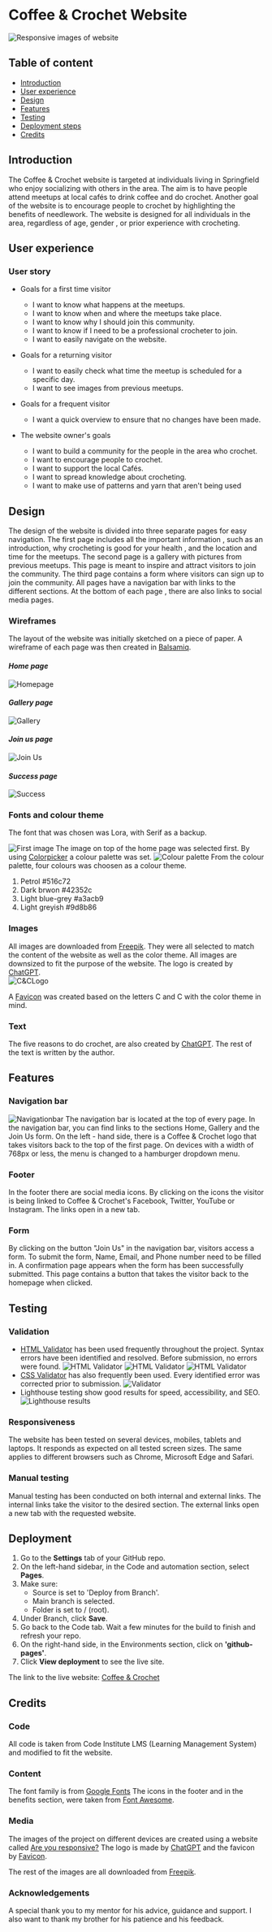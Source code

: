 # Coffee & Crochet Website  


![Responsive images of website](assets/images/responsive.png)

## Table of content
* [Introduction](#introduction)
* [User experience](#user-experience)
* [Design](#design)
* [Features](#features)
* [Testing](#testing)
* [Deployment steps](#deployment)
* [Credits](#credits)

## Introduction
The Coffee & Crochet website is targeted at individuals living in Springfield who enjoy socializing with others in the area. The aim is to have people attend meetups at local cafés to drink coffee and do crochet. Another goal of the website is to encourage people to crochet by highlighting the benefits of needlework. The website is designed for all individuals in the area, regardless of age, gender , or prior experience with crocheting.
## User experience
### User story

* Goals for a first time visitor
  * I want to know what happens at the meetups.
  * I want to know when and where the meetups take place.
  * I want to know why I should join this community.
  * I want to know if I need to be a professional crocheter to join.
  * I want to easily navigate on the website.

* Goals for a returning visitor 
  * I want to easily check what time the meetup is scheduled for a specific day.
  * I want to see images from previous meetups.

* Goals for a frequent visitor  
  * I want a quick overview to ensure that no changes have been made.

* The website owner's goals
  * I want to build a community for the people in the area who crochet.
  * I want to encourage people to crochet.
  * I want to support the local Cafés. 
  * I want to spread knowledge about crocheting.
  * I want to make use of patterns and yarn that aren't being used 

## Design
The design of the website is divided into three separate pages for easy navigation. The first page includes all the important information , such as an introduction, why crocheting is good for your health , and the location and time for the meetups. The second page is a gallery with pictures from previous meetups. This page is meant to inspire and attract visitors to join the community. The third page contains a form where visitors can sign up to join the community. All pages have a navigation bar with links to the different sections. At the bottom of each page , there are also links to social media pages.

### Wireframes
The layout of the website was initially sketched on a piece of paper. A wireframe of each page was then created in
[Balsamiq](https://balsamiq.com/).
#### ***Home page***
![Homepage](assets/images/WireframeHome.png)
#### ***Gallery page***
![Gallery](assets/images/WireframeGallery.png)
#### ***Join us page***
![Join Us](assets/images/WireframeJoinus.png)
#### ***Success page***
![Success](assets/images/WireframeSuccess.png)

### Fonts and colour theme
 The font that was chosen was Lora, with Serif as a backup.

![First image](assets/images/52867.jpg)
 The image on top of the home page was selected first. By using [Colorpicker](https://imagecolorpicker.com/en) a colour palette was set.
 ![Colour palette](assets/images/colourspalette.png)
 From the colour palette, four colours was choosen as a colour theme.

 1. Petrol #516c72
 2. Dark brwon #42352c
 3. Light blue-grey #a3acb9
 4. Light greyish #9d8b86

 ### Images
 All images are downloaded from [Freepik](https://www.freepik.com/). They were all selected to match the content of the website as well as the color theme. All images are downsized to fit the purpose of the website.
 The logo is created by [ChatGPT](https://chatgpt.com/).  
 ![C&CLogo](assets/images/c&clogo.jpg)

 A [Favicon](https://favicon.io/) was created based on the letters C and C with the color theme in mind. 

 ### Text
 The five reasons to do crochet, are also created by [ChatGPT](https://chatgpt.com/). The rest of the text is written by the author.

 ## Features
 ### Navigation bar
 ![Navigationbar](assets/images/navigationbar.png)
The navigation bar is located at the top of every page. In the navigation bar, you can find links to the sections Home, Gallery and the Join Us form. On the left - hand side, there is a Coffee & Crochet logo that takes visitors back to the top of the first page. On devices with a width of 768px or less, the menu is changed to a hamburger dropdown menu.

### Footer
In the footer there are social media icons. By clicking on the icons the visitor is being linked to Coffee & Crochet's Facebook, Twitter, YouTube or Instagram. The links open in a new tab.

### Form
By clicking on the button "Join Us" in the navigation bar, visitors access a form. To submit the form, Name, Email, and Phone number need to be filled in. A confirmation page appears when the form has been successfully submitted. This page contains a button that takes the visitor back to the homepage when clicked.

## Testing
### Validation
* [HTML Validator](https://validator.w3.org/) has been used frequently throughout the project. Syntax errors have been identified and resolved. Before submission, no errors were found.
![HTML Validator](assets/images/screenshot_2024-11-07_at_19.04.26.png)
![HTML Validator](assets/images/screenshot_2024-11-07_at_19.04.56.png)
![HTML Validator](assets/images/screenshot_2024-11-07_at_19.05.27.png)
* [CSS Validator](https://jigsaw.w3.org/css-validator/) has also frequently been used. Every identified error was corrected prior to submission.
![Validator](assets/images/screenshot_2024-11-07_at_19.06.04.png)
* Lighthouse testing show good results for speed, accessibility, and SEO.
![Lighthouse results](assets/images/screenshot_2024-11-07_at_19.11.35.png)
 
### Responsiveness
The website has been tested on several devices, mobiles, tablets and laptops. It responds as expected on all tested screen sizes. The same applies to different browsers such as Chrome, Microsoft Edge and Safari. 

### Manual testing
Manual testing has been conducted on both internal and external links. The internal links take the visitor to the desired section. The external links open a new tab with the requested website.

## Deployment
1. Go to the **Settings** tab of your GitHub repo.
2. On the left-hand sidebar, in the Code and automation section, select **Pages**.
3. Make sure:
   * Source is set to 'Deploy from Branch'.
   * Main branch is selected.
   * Folder is set to / (root).
4. Under Branch, click **Save**.
5. Go back to the Code tab. Wait a few minutes for the build to finish and refresh your repo.
6. On the right-hand side, in the Environments section, click on **'github-pages'**.
7. Click **View deployment** to see the live site.

The link to the live website: [Coffee & Crochet](https://emelie-nilsson.github.io/Milstone-project1/)

## Credits
### Code
All code is taken from Code Institute LMS (Learning Management System) and modified to fit the website.
### Content
The font family is from [Google Fonts](https://fonts.google.com/)
The icons in the footer and in the benefits section, were taken from [Font Awesome](https://fontawesome.com/).
### Media
The images of the project on different devices are created using a website called [Are you responsive?](https://ui.dev/amiresponsive)
The logo is made by [ChatGPT](https://chatgpt.com/) and the favicon by [Favicon](https://favicon.io/).

The rest of the images are all downloaded from [Freepik](https://www.freepik.com/).
### Acknowledgements
A special thank you to my mentor for his advice, guidance and support. I also want to thank my brother for his patience and his feedback.
